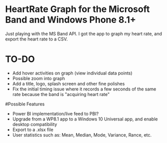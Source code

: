 # HeartRate Graph for the Microsoft Band and Windows Phone 8.1+
Just playing with the MS Band API. I got the app to graph my heart rate, and export the heart rate to a CSV.
# TO-DO
- Add hover activities on graph (view individual data points)
- Possible zoom into graph
- Add a title, logo, splash screen and other fine polishes
- Fix the initial timing issue where it records a few seconds of the same rate because the band is "acquiring heart rate"

#Possible Features
- Power BI implementation/live feed to PBI?
- Upgrade from a WP8.1 app to a Windows 10 Universal app, and enable desktop compatibility
- Export to a .xlsx file
- User statistics such as: Mean, Median, Mode, Variance, Rance, etc. 
